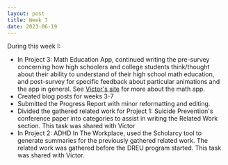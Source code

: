 ```yaml
---
layout: post
title: Week 7
date: 2023-06-19
---
```


During this week I:
* In Project 3: Math Education App, continued writing the pre-survey concerning how high schoolers and college students think/thought about their ability to understand of their high school math education, and post-survey for specific feedback about particular animations and the app in general. See [Victor's site](https://vtumbioloslick.github.io/) for more about the math app.
* Created blog posts for weeks 3-7
* Submitted the Progress Report with minor reformatting and editing.
* Divided the gathered related work for Project 1: Suicide Prevention's conference paper into categories to assist in writing the Related Work section. This task was shared with Victor
* In Project 2: ADHD In The Workplace, used the Scholarcy tool to generate summaries for the previously gathered related work. The related work was gathered before the DREU program started. This task was shared with Victor.